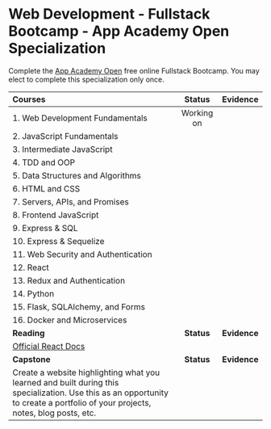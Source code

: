 # Web Development - Fullstack Bootcamp - App Academy Open Specialization

Complete the [App Academy Open](https://open.appacademy.io/) free online Fullstack Bootcamp. You may elect to complete this specialization only once.

| Courses                                                                                                                                                                         |   Status   |   Evidence   |
| :------------------------------------------------------------------------------------------------------------------------------------------------------------------------------ | :--------: | :----------: |
| 1. Web Development Fundamentals                                                                                                                                       | Working on |              |
| 2.	JavaScript Fundamentals                                                                                                                                           |            |              |
| 3.	Intermediate JavaScript                                                                                                                                           |            |              |
| 4.	TDD and OOP                                                                                                                                                       |            |              |
| 5.	Data Structures and Algorithms                                                                                                                                    |            |              |
| 6.	HTML and CSS                                                                                                                                                      |            |              |
| 7.	Servers, APIs, and Promises                                                                                                                                       |            |              |
| 8.	Frontend JavaScript                                                                                                                                               |            |              |
| 9.	Express & SQL                                                                                                                                                     |            |              |
| 10.	Express & Sequelize                                                                                                                                               |            |              |
| 11.	Web Security and Authentication                                                                                                                                   |            |              |
| 12.	React                                                                                                                                                             |            |              |
| 13.	Redux and Authentication                                                                                                                                          |            |              |
| 14.	Python                                                                                                                                                            |            |              |
| 15.	Flask, SQLAlchemy, and Forms                                                                                                                                      |            |              |
| 16.	Docker and Microservices                                                                                                                                          |            |              |
| **Reading**                                                                                                                                                                     | **Status** | **Evidence** |
| [Official React Docs](https://reactjs.org/docs/getting-started.html)                                                                                                            |            |              |
| **Capstone**                                                                                                                                                                    | **Status** | **Evidence** |
| Create a website highlighting what you learned and built during this specialization. Use this as an opportunity to create a portfolio of your projects, notes, blog posts, etc. |            |              |
